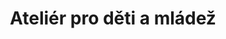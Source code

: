 ---
id: 9f7770c9-2a76-4c5e-8c0b-634e10de4e07
title: Ateliér pro děti a mládež
price: 90
year: 2013
description: Obsahem projektu je tvorba vzdělávací metodiky a realizace divadelních workshopů přímo ke konkrétním představením pro žáky základních a studenty středních škol, kteří navštíví Národní divadlo moravskoslezské v Ostravě v rámci školní výuky. Interaktivní workshopy jsou otevřeny pro všechny zájemce z regionu. Díky nim už pro děti nebude návštěva divadla nikdy nuda!
kouskovani: false
locationName: undefined
position:
  lng: 18.2882095846894
  lat: 49.836203321232034
---